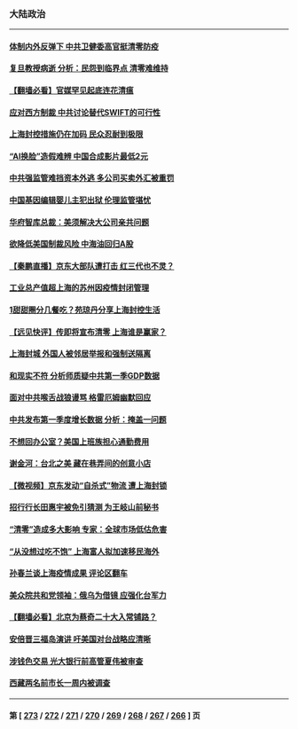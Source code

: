 ### 大陆政治
---
#### [体制内外反弹下 中共卫健委高官挺清零防疫](../../pages/ncid277/n13714924.md) 
#### [复旦教授病逝 分析：民怨到临界点 清零难维持](../../pages/ncid277/n13714878.md) 
#### [【翻墙必看】官媒罕见起底连花清瘟](../../pages/ncid277/n13714949.md) 
#### [应对西方制裁 中共讨论替代SWIFT的可行性](../../pages/ncid277/n13714961.md) 
#### [上海封控措施仍在加码 民众忍耐到极限](../../pages/ncid277/n13714800.md) 
#### [“AI换脸”造假难辨 中国合成影片最低2元](../../pages/ncid277/n13714947.md) 
#### [中共强监管难挡资本外逃 多公司买卖外汇被重罚](../../pages/ncid277/n13714794.md) 
#### [中国基因编辑婴儿主犯出狱 伦理监管堪忧](../../pages/ncid277/n13714830.md) 
#### [华府智库总裁：美须解决大公司亲共问题](../../pages/ncid277/n13714811.md) 
#### [欲降低美国制裁风险 中海油回归A股](../../pages/ncid277/n13714807.md) 
#### [【秦鹏直播】京东大部队遭打击 红三代也不灵？](../../pages/ncid277/n13714783.md) 
#### [工业总产值超上海的苏州因疫情封闭管理](../../pages/ncid277/n13714802.md) 
#### [1甜甜圈分几餐吃？苑琼丹分享上海封控生活](../../pages/ncid277/n13714748.md) 
#### [【远见快评】传即将宣布清零 上海谁是赢家？](../../pages/ncid277/n13714779.md) 
#### [上海封城 外国人被邻居举报和强制送隔离](../../pages/ncid277/n13714751.md) 
#### [和现实不符 分析师质疑中共第一季GDP数据](../../pages/ncid277/n13714759.md) 
#### [面对中共喉舌战狼谩骂 格雷厄姆幽默回应](../../pages/ncid277/n13714715.md) 
#### [中共发布第一季度增长数据 分析：掩盖一问题](../../pages/ncid277/n13714690.md) 
#### [不想回办公室？美国上班族担心通勤费用](../../pages/ncid277/n13714693.md) 
#### [谢金河：台北之美 藏在巷弄间的创意小店](../../pages/ncid277/n13714426.md) 
#### [【微视频】京东发动“自杀式”物流 遭上海封锁](../../pages/ncid277/n13714639.md) 
#### [招行行长田惠宇被免引猜测 为王岐山前秘书](../../pages/ncid277/n13714573.md) 
#### [“清零”造成多大影响 专家：全球市场低估危害](../../pages/ncid277/n13714603.md) 
#### [“从没想过吃不饱” 上海富人拟加速移民海外](../../pages/ncid277/n13714535.md) 
#### [孙春兰谈上海疫情成果 评论区翻车](../../pages/ncid277/n13714078.md) 
#### [美众院共和党领袖：俄乌为借镜 应强化台军力](../../pages/ncid277/n13714323.md) 
#### [【翻墙必看】北京为蔡奇二十大入常铺路？](../../pages/ncid277/n13714120.md) 
#### [安倍晋三福岛演讲 吁美国对台战略应清晰](../../pages/ncid277/n13714132.md) 
#### [涉钱色交易 光大银行前高管夏伟被审查](../../pages/ncid277/n13714243.md) 
#### [西藏两名前市长一周内被调查](../../pages/ncid277/n13714126.md) 

---
#### 第 [ [273](./273.md) / [272](./272.md) / [271](./271.md) / [270](./270.md) / [269](./269.md) / [268](./268.md) / [267](./267.md) / [266](./266.md) ] 页
